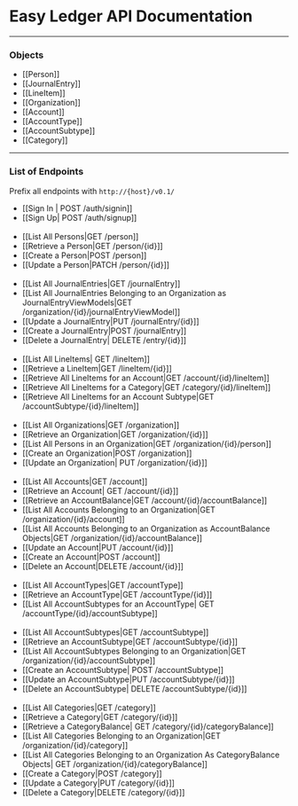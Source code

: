 # Easy Ledger API Documentation
___

### Objects
- [[Person]]
- [[JournalEntry]]
- [[LineItem]]
- [[Organization]]
- [[Account]]
- [[AccountType]]
- [[AccountSubtype]]
- [[Category]]
___
### List of Endpoints

Prefix all endpoints with `http://{host}/v0.1/`
- [[Sign In | POST /auth/signin]]
- [[Sign Up| POST /auth/signup]]
<br/><br/>
- [[List All Persons|GET /person]]
- [[Retrieve a Person|GET /person/{id}]]
- [[Create a Person|POST /person]]
- [[Update a Person|PATCH /person/{id}]]
<br/> <br/>
- [[List All JournalEntries|GET /journalEntry]]
- [[List All JournalEntries Belonging to an Organization as JournalEntryViewModels|GET /organization/{id}/journalEntryViewModel]]
- [[Update a JournalEntry|PUT /journalEntry/{id}]]
- [[Create a JournalEntry|POST /journalEntry]]
- [[Delete a JournalEntry| DELETE /entry/{id}]]
<br/><br/>
- [[List All LineItems| GET /lineItem]]
- [[Retrieve a LineItem|GET /lineItem/{id}]]
- [[Retrieve All LineItems for an Account|GET /account/{id}/lineItem]]
- [[Retrieve All LineItems for a Category|GET /category/{id}/lineItem]]
- [[Retrieve All LineItems for an Account Subtype|GET /accountSubtype/{id}/lineItem]]
<br/><br/>
- [[List All Organizations|GET /organization]]
- [[Retrieve an Organization|GET /organization/{id}]]
- [[List All Persons in an Organization|GET /organization/{id}/person]]
- [[Create an Organization|POST /organization]]
- [[Update an Organization| PUT /organization/{id}]]
<br/><br/>
- [[List All Accounts|GET /account]]
- [[Retrieve an Account| GET /account/{id}]]
- [[Retrieve an AccountBalance|GET /account/{id}/accountBalance]]
- [[List All Accounts Belonging to an Organization|GET /organization/{id}/account]]
- [[List All Accounts Belonging to an Organization as AccountBalance Objects|GET /organization/{id}/accountBalance]]
- [[Update an Account|PUT /account/{id}]]
- [[Create an Account|POST /account]]
- [[Delete an Account|DELETE /account/{id}]]
<br/><br/>
- [[List All AccountTypes|GET /accountType]]
- [[Retrieve an AccountType|GET /accountType/{id}]]
- [[List All AccountSubtypes for an AccountType| GET /accountType/{id}/accountSubtype]]
<br/><br/>
- [[List All AccountSubtypes|GET /accountSubtype]]
- [[Retrieve an AccountSubtype|GET /accountSubtype/{id}]]
- [[List All AccountSubtypes Belonging to an Organization|GET /organization/{id}/accountSubtype]]
- [[Create an AccountSubtype| POST /accountSubtype]]
- [[Update an AccountSubtype|PUT /accountSubtype/{id}]]
- [[Delete an AccountSubtype| DELETE /accountSubtype/{id}]]
<br/><br/>
- [[List All Categories|GET /category]]
- [[Retrieve a Category|GET /category/{id}]]
- [[Retrieve a CategoryBalance| GET /category/{id}/categoryBalance]]
- [[List All Categories Belonging to an Organization|GET /organization/{id}/category]]
- [[List All Categories Belonging to an Organization As CategoryBalance Objects| GET /organization/{id}/categoryBalance]]
- [[Create a Category|POST /category]]
- [[Update a Category|PUT /category/{id}]]
- [[Delete a Category|DELETE /category/{id}]]







